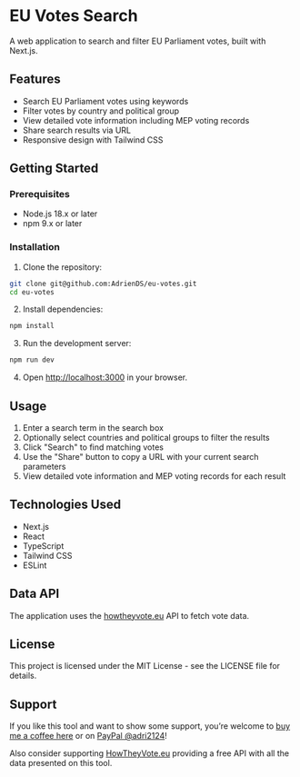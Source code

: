 # EU Votes Search

A web application to search and filter EU Parliament votes, built with Next.js.

## Features

- Search EU Parliament votes using keywords
- Filter votes by country and political group
- View detailed vote information including MEP voting records
- Share search results via URL
- Responsive design with Tailwind CSS

## Getting Started

### Prerequisites

- Node.js 18.x or later
- npm 9.x or later

### Installation

1. Clone the repository:
```bash
git clone git@github.com:AdrienDS/eu-votes.git
cd eu-votes
```

2. Install dependencies:
```bash
npm install
```

3. Run the development server:
```bash
npm run dev
```

4. Open [http://localhost:3000](http://localhost:3000) in your browser.

## Usage

1. Enter a search term in the search box
2. Optionally select countries and political groups to filter the results
3. Click "Search" to find matching votes
4. Use the "Share" button to copy a URL with your current search parameters
5. View detailed vote information and MEP voting records for each result

## Technologies Used

- Next.js
- React
- TypeScript
- Tailwind CSS
- ESLint

## Data API

The application uses the [howtheyvote.eu](https://howtheyvote.eu) API to fetch vote data.

## License

This project is licensed under the MIT License - see the LICENSE file for details.

## Support

If you like this tool and want to show some support, you’re welcome to [buy me a coffee here](https://buymeacoffee.com/adriend) or on [PayPal @adri2124](https://paypal.me/adri2124)!

Also consider supporting [HowTheyVote.eu](https://howtheyvote.eu/about) providing a free API with all the data presented on this tool.